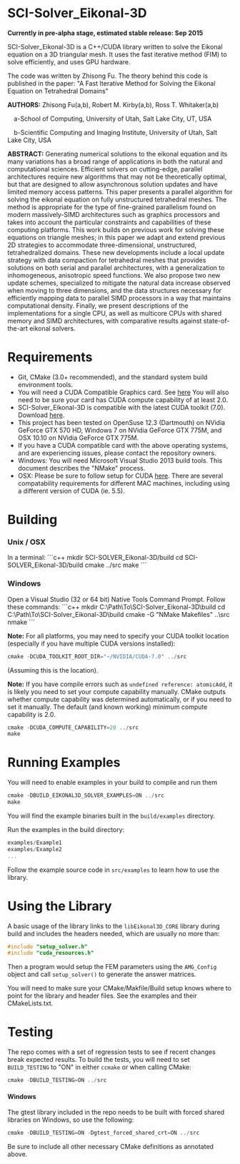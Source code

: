 SCI-Solver_Eikonal-3D
=====================

**Currently in pre-alpha stage, estimated stable release: Sep 2015**

SCI-Solver_Eikonal-3D is a C++/CUDA library written to solve the Eikonal equation on a 3D triangular mesh. It uses the fast iterative method (FIM) to solve efficiently, and uses GPU hardware.

The code was written by Zhisong Fu. The theory behind this code is published in the paper: "A Fast Iterative Method for Solving the Eikonal Equation on Tetrahedral Domains"

**AUTHORS:** Zhisong Fu(a,b), Robert M. Kirby(a,b), Ross T. Whitaker(a,b)

`  `a-School of Computing, University of Utah, Salt Lake City, UT, USA

`  `b-Scientific Computing and Imaging Institute, University of Utah, Salt Lake City, USA

**ABSTRACT:**
Generating numerical solutions to the eikonal equation and its many variations has a broad range of applications in both the natural and computational sciences. Efficient solvers on cutting-edge, parallel architectures require new algorithms that may not be theoretically optimal, but that are designed to allow asynchronous solution updates and have limited memory access patterns. This paper presents a parallel algorithm for solving the eikonal equation on fully unstructured tetrahedral meshes. The method is appropriate for the type of fine-grained parallelism found on modern massively-SIMD architectures such as graphics processors and takes into account the particular constraints and capabilities of these computing platforms. This work builds on previous work for solving these equations on triangle meshes; in this paper we adapt and extend previous 2D strategies to accommodate three-dimensional, unstructured, tetrahedralized domains. These new developments include a local update strategy with data compaction for tetrahedral meshes that provides solutions on both serial and parallel architectures, with a generalization to inhomogeneous, anisotropic speed functions. We also propose two new update schemes, specialized to mitigate the natural data increase observed when moving to three dimensions, and the data structures necessary for efficiently mapping data to parallel SIMD processors in a way that maintains computational density. Finally, we present descriptions of the implementations for a single CPU, as well as multicore CPUs with shared memory and SIMD architectures, with comparative results against state-of-the-art eikonal solvers.

Requirements
==============

 * Git, CMake (3.0+ recommended), and the standard system build environment tools.
 * You will need a CUDA Compatible Graphics card. See <a href="https://developer.nvidia.com/cuda-gpus">here</a> You will also need to be sure your card has CUDA compute capability of at least 2.0.
 * SCI-Solver_Eikonal-3D is compatible with the latest CUDA toolkit (7.0). Download <a href="https://developer.nvidia.com/cuda-downloads">here</a>.
 * This project has been tested on OpenSuse 12.3 (Dartmouth) on NVidia GeForce GTX 570 HD, Windows 7 on NVidia GeForce GTX 775M, and OSX 10.10 on NVidia GeForce GTX 775M. 
 * If you have a CUDA compatible card with the above operating systems, and are experiencing issues, please contact the repository owners.
 * Windows: You will need Microsoft Visual Studio 2013 build tools. This document describes the "NMake" process.
 * OSX: Please be sure to follow setup for CUDA <a href="http://docs.nvidia.com/cuda/cuda-getting-started-guide-for-mac-os-x/#axzz3W4nXNNin">here</a>. There are several compatability requirements for different MAC machines, including using a different version of CUDA (ie. 5.5).

Building
==============

<h3>Unix / OSX</h3>
In a terminal:
```c++
mkdir SCI-SOLVER_Eikonal-3D/build
cd SCI-SOLVER_Eikonal-3D/build
cmake ../src
make
```

<h3>Windows</h3>
Open a Visual Studio (32 or 64 bit) Native Tools Command Prompt. 
Follow these commands:
```c++
mkdir C:\Path\To\SCI-Solver_Eikonal-3D\build
cd C:\Path\To\SCI-Solver_Eikonal-3D\build
cmake -G "NMake Makefiles" ..\src
nmake
```

**Note:** For all platforms, you may need to specify your CUDA toolkit location (especially if you have multiple CUDA versions installed):
```c++
cmake -DCUDA_TOOLKIT_ROOT_DIR="~/NVIDIA/CUDA-7.0" ../src
```
(Assuming this is the location).

**Note:** If you have compile errors such as <code>undefined reference: atomicAdd</code>, it is likely you need to set your compute capability manually. CMake outputs whether compute capability was determined automatically, or if you need to set it manually. The default (and known working) minimum compute capability is 2.0.

```c++
cmake -DCUDA_COMPUTE_CAPABILITY=20 ../src
make
```


Running Examples
==============

You will need to enable examples in your build to compile and run them

```c++
cmake -DBUILD_EIKONAL3D_SOLVER_EXAMPLES=ON ../src
make
```

You will find the example binaries built in the <code>build/examples</code> directory.

Run the examples in the build directory:

```c++
examples/Example1
examples/Example2
...
```

Follow the example source code in <code>src/examples</code> to learn how to use the library.

Using the Library
==============

A basic usage of the library links to the <code>libEikonal3D_CORE</code> library during build and 
includes the headers needed, which are usually no more than:

```c++
#include "setup_solver.h"
#include "cuda_resources.h"
```

Then a program would setup the FEM parameters using the 
<code>AMG_Config</code> object and call <code>setup_solver()</code> to generate
the answer matrices.

You will need to make sure your CMake/Makfile/Build setup knows where to point for the library and header files. See the examples and their CMakeLists.txt.

Testing
==============
The repo comes with a set of regression tests to see if recent changes break expected results. To build the tests, you will need to set <code>BUILD_TESTING</code> to "ON" in either <code>ccmake</code> or when calling CMake:

```c++
cmake -DBUILD_TESTING=ON ../src
```
<h4>Windows</h4>
The gtest library included in the repo needs to be built with forced shared libraries on Windows, so use the following:

```c++
cmake -DBUILD_TESTING=ON -Dgtest_forced_shared_crt=ON ../src
```
Be sure to include all other necessary CMake definitions as annotated above.
